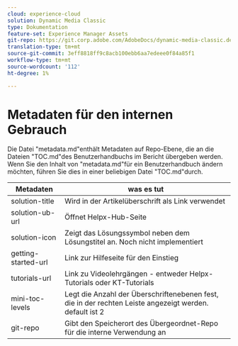 ```yaml
---
cloud: experience-cloud
solution: Dynamic Media Classic
type: Dokumentation
feature-set: Experience Manager Assets
git-repo: https://git.corp.adobe.com/AdobeDocs/dynamic-media-classic.de-DE
translation-type: tm+mt
source-git-commit: 3eff8818ff9c8acb100ebb6aa7edeee0f84a85f1
workflow-type: tm+mt
source-wordcount: '112'
ht-degree: 1%

---
```



# Metadaten für den internen Gebrauch

Die Datei &quot;metadata.md&quot;enthält Metadaten auf Repo-Ebene, die an die Dateien &quot;TOC.md&quot;des Benutzerhandbuchs im Bericht übergeben werden. Wenn Sie den Inhalt von &quot;metadata.md&quot;für ein Benutzerhandbuch ändern möchten, führen Sie dies in einer beliebigen Datei &quot;TOC.md&quot;durch.

| Metadaten | was es tut |
|--- |--- |
| solution-title | Wird in der Artikelüberschrift als Link verwendet |
| solution-ub-url | Öffnet Helpx-Hub-Seite |
| solution-icon | Zeigt das Lösungssymbol neben dem Lösungstitel an. Noch nicht implementiert |
| getting-started-url | Link zur Hilfeseite für den Einstieg |
| tutorials-url | Link zu Videolehrgängen - entweder Helpx-Tutorials oder KT-Tutorials |
| mini-toc-levels | Legt die Anzahl der Überschriftenebenen fest, die in der rechten Leiste angezeigt werden. default ist 2 |
| git-repo | Gibt den Speicherort des Übergeordnet-Repo für die interne Verwendung an |
